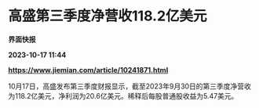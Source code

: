 # 高盛第三季度净营收118.2亿美元
**界面快报**

**2023-10-17 11:44**

**https://www.jiemian.com/article/10241871.html**

10月17日，高盛发布第三季度财报显示，截至2023年9月30日的第三季度净营收为118.2亿美元，净利润为20.6亿美元。稀释后每股普通股收益为5.47美元。